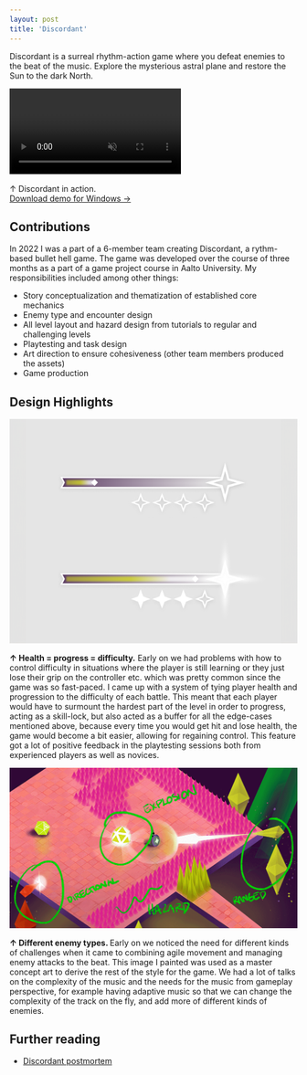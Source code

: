```yaml
---
layout: post
title: 'Discordant'
---
```


Discordant is a surreal rhythm-action game where you defeat enemies to the beat of the music. Explore the mysterious astral plane and restore the Sun to the dark North.

<video src="/assets/video/Discordant_trailer.mp4" autoplay loop muted playsinline></video>
<div class="small"> ↑ Discordant in action.</div>

<div class="blocklink">
<a href="https://drive.google.com/file/d/1pNbVPoUSmdgoKceq_aCguCl8c_r7vAZ0/view?usp=drive_link" target="_blank">Download demo for Windows →</a></div>

## Contributions
In 2022 I was a part of a 6-member team creating Discordant, a rythm-based bullet hell game. The game was developed over the course of three months as a part of a game project course in Aalto University. My responsibilities included among other things:

- Story conceptualization and thematization of established core mechanics
- Enemy type and encounter design
- All level layout and hazard design from tutorials to regular and challenging levels
- Playtesting and task design
- Art direction to ensure cohesiveness (other team members produced the assets)
- Game production

## Design Highlights

![Combo bar](../assets/img/projects/Discordant/ui-combo-bar.png)
<div class="small"> <strong> ↑ Health = progress = difficulty.</strong> Early on we had problems with how to control difficulty in situations where the player is still learning or they just lose their grip on the controller etc. which was pretty common since the game was so fast-paced. I came up with a system of tying player health and progression to the difficulty of each battle. This meant that each player would have to surmount the hardest part of the level in order to progress, acting as a skill-lock, but also acted as a buffer for all the edge-cases mentioned above, because every time you would get hit and lose health, the game would become a bit easier, allowing for regaining control. This feature got a lot of positive feedback in the playtesting sessions both from experienced players as well as novices. </div>

![Enemy types and hazards](../assets/img/projects/Discordant/enemyTypes.png)
<div class="small"> <strong> ↑ Different enemy types. </strong> Early on we noticed the need for different kinds of challenges when it came to combining agile movement and managing enemy attacks to the beat. This image I painted was used as a master concept art to derive the rest of the style for the game. We had a lot of talks on the complexity of the music and the needs for the music from gameplay perspective, for example having adaptive music so that we can change the complexity of the track on the fly, and add more of different kinds of enemies.</div>

<!-- [Img of level design]
<div class="small"> ↑ Various levels from the end of the game. In order to ramp up difficulty we wanted the levels themselves also provide a maneovering challenge. This combined with various trap elements meant we had quite a bit of possibilities for scaling the difficulty. A lot of the level layouts were changed in accordance with playtesting data. For example obstacles and chasms were thought of as similar types of challenges, but it turned out a lot of the players got stuck in the obstacle geometry and thus wasn't difficult in a fun sense, so we eliminated a lot of them.</div> -->

## Further reading
- [Discordant postmortem](/discordant)